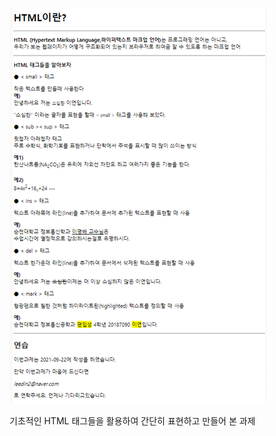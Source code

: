 ![image-20210922223306692](image/image-20210922223306692.png)

기초적인 HTML 태그들을 활용하여 간단히 표현하고 만들어 본 과제 

